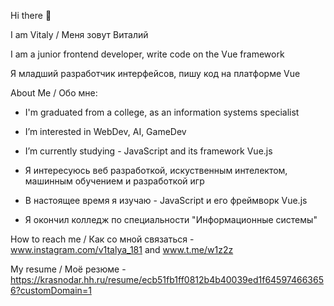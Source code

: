 Hi there 👋

I am Vitaly / Меня зовут Виталий

I am a junior frontend developer, write code on the Vue framework

Я младший разработчик интерфейсов, пишу код на платформе Vue

About Me / Обо мне:

- I'm graduated from a college, as an information systems specialist
- I’m interested in WebDev, AI, GameDev
- I’m currently studying - JavaScript and its framework Vue.js

- Я интересуюсь веб разработкой, искуственным интелектом, машинным обучением и разработкой игр
- В настоящее время я изучаю - JavaScript и его фреймворк  Vue.js
- Я окончил колледж по специальности "Информационные системы"
 
How to reach me / Как со мной связаться - www.instagram.com/v1talya_181 and www.t.me/w1z2z

My resume / Моё резюме - https://krasnodar.hh.ru/resume/ecb51fb1ff0812b4b40039ed1f645974663656?customDomain=1
<!---
w1z2z/w1z2z is a ✨ special ✨ repository because its `README.md` (this file) appears on your GitHub profile.
You can click the Preview link to take a look at your changes.
--->
